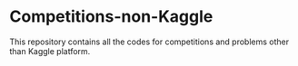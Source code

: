 # Competitions-non-Kaggle
This repository contains all the codes for competitions and problems other than Kaggle platform.
